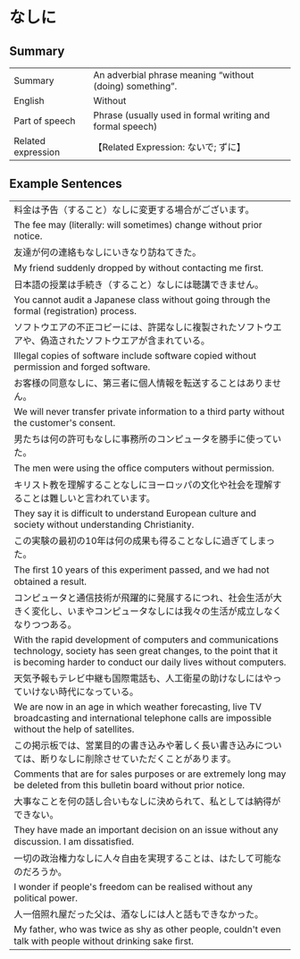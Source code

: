 # なしに

## Summary

<table><tr>   <td>Summary</td>   <td>An adverbial phrase meaning “without (doing) something”.</td></tr><tr>   <td>English</td>   <td>Without</td></tr><tr>   <td>Part of speech</td>   <td>Phrase (usually used in formal writing and formal speech)</td></tr><tr>   <td>Related expression</td>   <td>【Related Expression: ないで; ずに】</td></tr></table>

## Example Sentences

<table><tr><td>料金は予告（すること）なしに変更する場合がございます。</td></tr><tr><td>The fee may (literally: will sometimes) change without prior notice.</td></tr><tr><td>友達が何の連絡もなしにいきなり訪ねてきた。</td></tr><tr><td>My friend suddenly dropped by without contacting me ﬁrst.</td></tr><tr><td>日本語の授業は手続き（すること）なしには聴講できません。</td></tr><tr><td>You cannot audit a Japanese class without going through the formal (registration) process.</td></tr><tr><td>ソフトウエアの不正コピーには、許諾なしに複製されたソフトウエアや、偽造されたソフトウエアが含まれている。</td></tr><tr><td>Illegal copies of software include software copied without permission and forged software.</td></tr><tr><td>お客様の同意なしに、第三者に個人情報を転送することはありません。</td></tr><tr><td>We will never transfer private information to a third party without the customer's consent.</td></tr><tr><td>男たちは何の許可もなしに事務所のコンピュータを勝手に使っていた。</td></tr><tr><td>The men were using the ofﬁce computers without permission.</td></tr><tr><td>キリスト教を理解することなしにヨーロッパの文化や社会を理解することは難しいと言われています。</td></tr><tr><td>They say it is difficult to understand European culture and society without understanding Christianity.</td></tr><tr><td>この実験の最初の10年は何の成果も得ることなしに過ぎてしまった。</td></tr><tr><td>The ﬁrst 10 years of this experiment passed, and we had not obtained a result.</td></tr><tr><td>コンピュータと通信技術が飛躍的に発展するにつれ、社会生活が大きく変化し、いまやコンピュータなしには我々の生活が成立しなくなりつつある。</td></tr><tr><td>With the rapid development of computers and communications technology, society has seen great changes, to the point that it is becoming harder to conduct our daily lives without computers.</td></tr><tr><td>天気予報もテレビ中継も国際電話も、人工衛星の助けなしにはやっていけない時代になっている。</td></tr><tr><td>We are now in an age in which weather forecasting, live TV broadcasting and international telephone calls are impossible without the help of satellites.</td></tr><tr><td>この掲示板では、営業目的の書き込みや著しく長い書き込みについては、断りなしに削除させていただくことがあります。</td></tr><tr><td>Comments that are for sales purposes or are extremely long may be deleted from this bulletin board without prior notice.</td></tr><tr><td>大事なことを何の話し合いもなしに決められて、私としては納得ができない。</td></tr><tr><td>They have made an important decision on an issue without any discussion. I am dissatisﬁed.</td></tr><tr><td>一切の政治権力なしに人々自由を実現することは、はたして可能なのだろうか。</td></tr><tr><td>I wonder if people's freedom can be realised without any political power.</td></tr><tr><td>人一倍照れ屋だった父は、酒なしには人と話もできなかった。</td></tr><tr><td>My father, who was twice as shy as other people, couldn't even talk with people without drinking sake ﬁrst.</td></tr></table>


